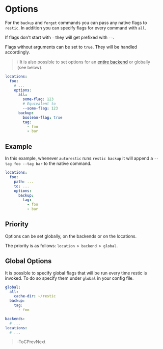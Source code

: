 # Options

For the `backup` and `forget` commands you can pass any native flags to `restic`. In addition you can specify flags for every command with `all`.

If flags don't start with `-` they will get prefixed with `--`.

Flags without arguments can be set to `true`. They will be handled accordingly.

> ℹ️ It is also possible to set options for an [entire backend](/backend/options) or globally (see below).

```yaml
locations:
  foo:
    # ...
    options:
      all:
        some-flag: 123
        # Equivalent to
        --some-flag: 123
      backup:
        boolean-flag: true
        tag:
          - foo
          - bar
```

## Example

In this example, whenever `autorestic` runs `restic backup` it will append a `--tag foo --tag bar` to the native command.

```yaml
locations:
  foo:
    path: ...
    to: ...
    options:
      backup:
        tag:
          - foo
          - bar
```

## Priority

Options can be set globally, on the backends or on the locations.

The priority is as follows: `location > backend > global`.

## Global Options

It is possible to specify global flags that will be run every time restic is invoked. To do so specify them under `global` in your config file.

```yaml
global:
  all:
    cache-dir: ~/restic
  backup:
    tag:
      - foo

backends:
  # ...
locations:
  # ...
```

> :ToCPrevNext
